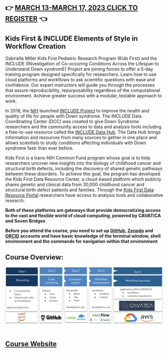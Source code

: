 

## 👉 [MARCH 13-MARCH 17, 2023 CLICK TO REGISTER](https://app.smartsheet.com/b/publish?EQBCT=f3810ff59f864c45a4d88ed8b0d08a1f) 👈 



##  Kids First & INCLUDE Elements of Style in Workflow Creation 

Gabriella Miller Kids First Pediatric Research Program (Kids First) and the INCLUDE (INvestigation of Co-occuring Conditions Across the Lifespan to Understand Down syndromE) Project are joining forces to offer a 5-day training program designed specifically for researchers.  Learn how to use cloud platforms and workflows to ask scientific questions with ease and confidence.   Our expert instructors will guide you through the processes that assure reproducibility, repurposability regardless of the computational environment.  Achieve greater success with a modular, testable approach to work.

In 2018, the [NIH](https://www.nih.gov/) launched [INCLUDE Project](https://www.nih.gov/include-project) to improve the health and quality of life for people with Down syndrome.  The INCLUDE Data Coordinating Center (DCC) was created to give Down Syndrome researchers and the community access to data and analysis tools including a free-to-use resource called the [INCLUDE Data Hub](https://portal.includedcc.org/login?redirect_path=/dashboard).   The Data Hub brings information and resources from many sources to gether in one place and allows scientists to study conditions affecting individuals with Down syndrome fastr than ever before.

Kids First is a trans-NIH Common Fund program whose goal is to help researchers uncover new insights into the biology of childhood cancer and structural birth defects, including the discovery of shared genetic pathways between these disorders.   To achieve this goal, the program has developed the Kids First Data Resource Center, a cloud-based platform which publicly shares genetic and clinical data from 30,000 childhood cancer and structural birth defect patients and families.   Through the [Kids First Data Resource Portal](https://portal.kidsfirstdrc.org/login) researchers have access to analysis tools and collaborative research.

**Both of these platforms are gateways that provide democratizing access to the vast and flexible world of cloud computing, powered by CAVATICA and Seven Bridges**

**Before you attend the course, you need to set up [GitHub](https://github.com/), [Zenodo](https://zenodo.org/) and [ORCID](https://orcid.org/register) accounts and have basic knowledge of the terminal window, shell environment and the commands for navigation within that environment**

## Course Overview:
<img src="img/ElementsOfStyleCourseOverview.png" >
<br/><br/>                                                     

## [Course Website](https://nih-nichd.github.io/Kids-First-INCLUDE-Elements-of-Style-Workflow-Creation-Maintenance/)
